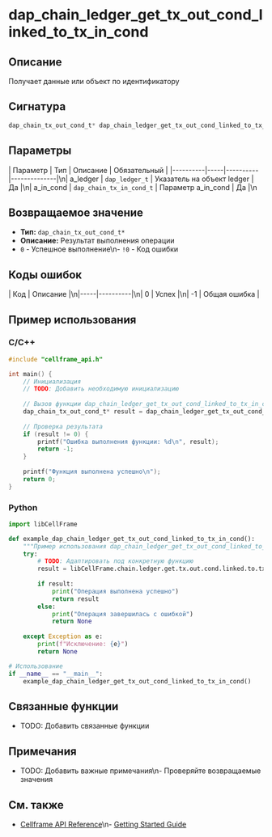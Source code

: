 # dap_chain_ledger_get_tx_out_cond_linked_to_tx_in_cond

## Описание
Получает данные или объект по идентификатору

## Сигнатура
```c
dap_chain_tx_out_cond_t* dap_chain_ledger_get_tx_out_cond_linked_to_tx_in_cond(dap_ledger_t *a_ledger, dap_chain_tx_in_cond_t *a_in_cond);
```

## Параметры
| Параметр | Тип | Описание | Обязательный |
|----------|-----|----------|--------------|\n| a_ledger | `dap_ledger_t` | Указатель на объект ledger | Да |\n| a_in_cond | `dap_chain_tx_in_cond_t` | Параметр a_in_cond | Да |\n

## Возвращаемое значение
- **Тип:** `dap_chain_tx_out_cond_t*`
- **Описание:** Результат выполнения операции
- `0` - Успешное выполнение\n- `!0` - Код ошибки

## Коды ошибок
| Код | Описание |\n|-----|----------|\n| 0 | Успех |\n| -1 | Общая ошибка |

## Пример использования

### C/C++
```c
#include "cellframe_api.h"

int main() {
    // Инициализация
    // TODO: Добавить необходимую инициализацию
    
    // Вызов функции dap_chain_ledger_get_tx_out_cond_linked_to_tx_in_cond
    dap_chain_tx_out_cond_t* result = dap_chain_ledger_get_tx_out_cond_linked_to_tx_in_cond(ledger, NULL);
    
    // Проверка результата
    if (result != 0) {
        printf("Ошибка выполнения функции: %d\n", result);
        return -1;
    }
    
    printf("Функция выполнена успешно\n");
    return 0;
}
```

### Python
```python
import libCellFrame

def example_dap_chain_ledger_get_tx_out_cond_linked_to_tx_in_cond():
    """Пример использования dap_chain_ledger_get_tx_out_cond_linked_to_tx_in_cond"""
    try:
        # TODO: Адаптировать под конкретную функцию
        result = libCellFrame.chain.ledger.get.tx.out.cond.linked.to.tx.in.cond()
        
        if result:
            print("Операция выполнена успешно")
            return result
        else:
            print("Операция завершилась с ошибкой")
            return None
            
    except Exception as e:
        print(f"Исключение: {e}")
        return None

# Использование
if __name__ == "__main__":
    example_dap_chain_ledger_get_tx_out_cond_linked_to_tx_in_cond()
```

## Связанные функции
- TODO: Добавить связанные функции

## Примечания
- TODO: Добавить важные примечания\n- Проверяйте возвращаемые значения

## См. также
- [Cellframe API Reference](../api-reference.md)\n- [Getting Started Guide](../getting-started.md)
